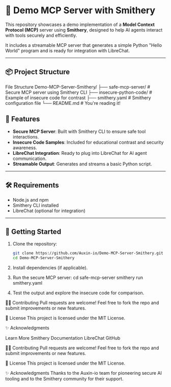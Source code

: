 # 🧠 Demo MCP Server with Smithery

This repository showcases a demo implementation of a **Model Context Protocol (MCP)** server using **Smithery**, designed to help AI agents interact with tools securely and efficiently.

It includes a streamable MCP server that generates a simple Python "Hello World" program and is ready for integration with LibreChat.

---

## 📦 Project Structure

File Structure
Demo-MCP-Server-Smithery/ 
├── safe-mcp-server/ # Secure MCP server using Smithery CLI 
├── insecure-python-code/ # Example of insecure code for contrast 
├── smithery.yaml # Smithery configuration file 
└── README.md # You're reading it!

## 🚀 Features

- **Secure MCP Server**: Built with Smithery CLI to ensure safe tool interactions.
- **Insecure Code Samples**: Included for educational contrast and security awareness.
- **LibreChat Integration**: Ready to plug into LibreChat for AI agent communication.
- **Streamable Output**: Generates and streams a basic Python script.

---

## 🛠️ Requirements

- Node.js and npm
- Smithery CLI installed
- LibreChat (optional for integration)

---

## 🧪 Getting Started

1. Clone the repository:
   ```bash
   git clone https://github.com/Auxin-io/Demo-MCP-Server-Smithery.git
   cd Demo-MCP-Server-Smithery

2. Install dependencies (if applicable).

3. Run the secure MCP server:
cd safe-mcp-server
smithery run smithery.yaml

4. Test the output and explore the insecure code for comparison.


🧑‍💻 Contributing
Pull requests are welcome! Feel free to fork the repo and submit improvements or new features.

📄 License
This project is licensed under the MIT License.

✨ Acknowledgments

Learn More
Smithery Documentation
LibreChat GitHub

🧑‍💻 Contributing
Pull requests are welcome! Feel free to fork the repo and submit improvements or new features.

📄 License
This project is licensed under the MIT License.

✨ Acknowledgments
Thanks to the Auxin-io team for pioneering secure AI tooling and to the Smithery community for their support.


